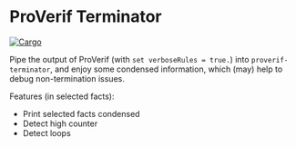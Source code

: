 # ProVerif Terminator

[![Cargo](https://github.com/famoser/proverif-terminator/actions/workflows/build.yml/badge.svg)](https://github.com/famoser/proverif-terminator/actions/workflows/build.yml)

Pipe the output of ProVerif (with `set verboseRules = true.`) into `proverif-terminator`, and enjoy some condensed information, which (may) help to debug non-termination issues.

Features (in selected facts):
- Print selected facts condensed
- Detect high counter
- Detect loops

